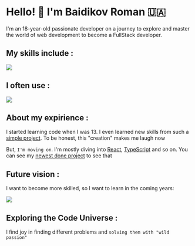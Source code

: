 # Hello! 👋 I'm Baidikov Roman 🇺🇦

I'm an 18-year-old passionate developer on a journey to explore and master the world of web development to become a FullStack developer. 

## My **skills** include :

[![](https://skillicons.dev/icons?i=js,html,css,pug,sass,ts,react,vite,vue,nodejs)](https://skillicons.dev)

## I often use :
[![](https://skillicons.dev/icons?i=vscode,figma,react,ts,git)](https://skillicons.dev)

## About my expirience :

I started learning code when I was 13. I even learned new skills from such a [simple project](https://github.com/baidikov-roman-mi/my-first-webpage-in-13-years). To be honest, this "creation" makes me laugh now

But, `I'm moving on`. I'm mostly diving into [React](https://react.dev/learn), [TypeScript](https://www.typescriptlang.org/docs/) and so on. You can see my [newest done project](https://github.com/baidikov-roman-mi/react-minesweeper) to see that

## Future vision :

I want to become more skilled, so I want to learn in the coming years:

[![](https://skillicons.dev/icons?i=go,next,postman,py,redux)](https://skillicons.dev)

## Exploring the Code Universe :

I find joy in finding different problems and `solving them with "wild passion"`
